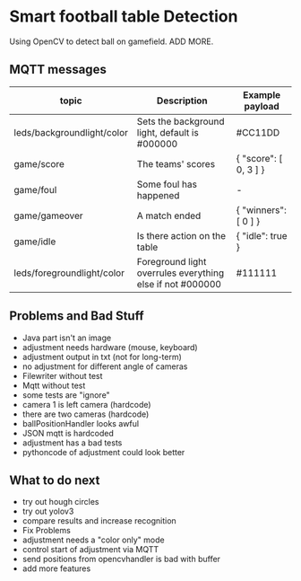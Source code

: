 # Smart football table Detection

Using OpenCV to detect ball on gamefield. ADD MORE.

## MQTT messages
| topic                      | Description                                   | Example payload        |
| -------------------------- | --------------------------------------------- |----------------------- |
| leds/backgroundlight/color | Sets the background light, default is #000000 | #CC11DD                |
| game/score                 | The teams' scores                             | { "score": [ 0, 3 ] }  |
| game/foul                  | Some foul has happened                        | -                      |
| game/gameover              | A match ended                                 | { "winners": [ 0 ] }   |
| game/idle                  | Is there action on the table                  | { "idle": true }       |
| leds/foregroundlight/color | Foreground light overrules everything else if not #000000 | #111111    |

## Problems and Bad Stuff

* Java part isn't an image
* adjustment needs hardware (mouse, keyboard)
* adjustment output in txt (not for long-term)
* no adjustment for different angle of cameras
* Filewriter without test
* Mqtt without test
* some tests are "ignore"
* camera 1 is left camera (hardcode)
* there are two cameras (hardcode)
* ballPositionHandler looks awful
* JSON mqtt is hardcoded
* adjustment has a bad tests
* pythoncode of adjustment could look better

## What to do next

* try out hough circles
* try out yolov3
* compare results and increase recognition
* Fix Problems
* adjustment needs a "color only" mode
* control start of adjustment via MQTT
* send positions from opencvhandler is bad with buffer
* add more features
